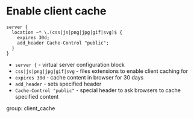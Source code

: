 # Enable client cache

```nginx
server {
  location ~* \.(css|js|png|jpg|gif|svg)$ {
    expires 30d;
    add_header Cache-Control "public";
  }
}
```

- `server {` - virtual server configuration block
- `css|js|png|jpg|gif|svg` - files extensions to enable client caching for
- `expires 30d` - cache content in browser for 30 days
- `add_header` - sets specified header
- `Cache-Control "public"` - special header to ask browsers to cache specified content

group: client_cache


